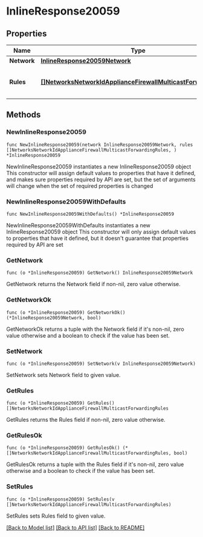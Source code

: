 # InlineResponse20059

## Properties

Name | Type | Description | Notes
------------ | ------------- | ------------- | -------------
**Network** | [**InlineResponse20059Network**](InlineResponse20059Network.md) |  | 
**Rules** | [**[]NetworksNetworkIdApplianceFirewallMulticastForwardingRules**](NetworksNetworkIdApplianceFirewallMulticastForwardingRules.md) | Static multicast forwarding rules. | 

## Methods

### NewInlineResponse20059

`func NewInlineResponse20059(network InlineResponse20059Network, rules []NetworksNetworkIdApplianceFirewallMulticastForwardingRules, ) *InlineResponse20059`

NewInlineResponse20059 instantiates a new InlineResponse20059 object
This constructor will assign default values to properties that have it defined,
and makes sure properties required by API are set, but the set of arguments
will change when the set of required properties is changed

### NewInlineResponse20059WithDefaults

`func NewInlineResponse20059WithDefaults() *InlineResponse20059`

NewInlineResponse20059WithDefaults instantiates a new InlineResponse20059 object
This constructor will only assign default values to properties that have it defined,
but it doesn't guarantee that properties required by API are set

### GetNetwork

`func (o *InlineResponse20059) GetNetwork() InlineResponse20059Network`

GetNetwork returns the Network field if non-nil, zero value otherwise.

### GetNetworkOk

`func (o *InlineResponse20059) GetNetworkOk() (*InlineResponse20059Network, bool)`

GetNetworkOk returns a tuple with the Network field if it's non-nil, zero value otherwise
and a boolean to check if the value has been set.

### SetNetwork

`func (o *InlineResponse20059) SetNetwork(v InlineResponse20059Network)`

SetNetwork sets Network field to given value.


### GetRules

`func (o *InlineResponse20059) GetRules() []NetworksNetworkIdApplianceFirewallMulticastForwardingRules`

GetRules returns the Rules field if non-nil, zero value otherwise.

### GetRulesOk

`func (o *InlineResponse20059) GetRulesOk() (*[]NetworksNetworkIdApplianceFirewallMulticastForwardingRules, bool)`

GetRulesOk returns a tuple with the Rules field if it's non-nil, zero value otherwise
and a boolean to check if the value has been set.

### SetRules

`func (o *InlineResponse20059) SetRules(v []NetworksNetworkIdApplianceFirewallMulticastForwardingRules)`

SetRules sets Rules field to given value.



[[Back to Model list]](../README.md#documentation-for-models) [[Back to API list]](../README.md#documentation-for-api-endpoints) [[Back to README]](../README.md)


